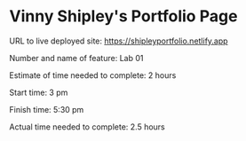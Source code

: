 # Vinny Shipley's Portfolio Page

URL to live deployed site: https://shipleyportfolio.netlify.app

Number and name of feature: Lab 01

Estimate of time needed to complete: 2 hours

Start time: 3 pm

Finish time: 5:30 pm

Actual time needed to complete: 2.5 hours
